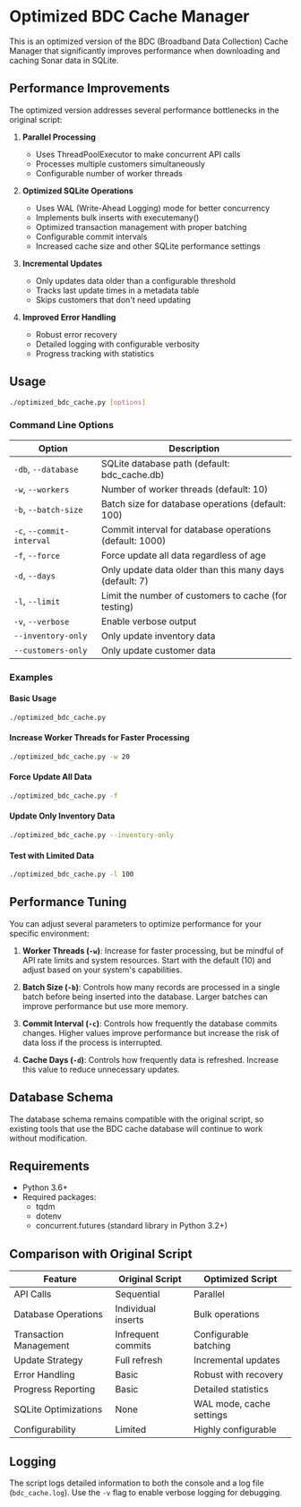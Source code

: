# Optimized BDC Cache Manager

This is an optimized version of the BDC (Broadband Data Collection) Cache Manager that significantly improves performance when downloading and caching Sonar data in SQLite.

## Performance Improvements

The optimized version addresses several performance bottlenecks in the original script:

1. **Parallel Processing**
   - Uses ThreadPoolExecutor to make concurrent API calls
   - Processes multiple customers simultaneously
   - Configurable number of worker threads

2. **Optimized SQLite Operations**
   - Uses WAL (Write-Ahead Logging) mode for better concurrency
   - Implements bulk inserts with executemany()
   - Optimized transaction management with proper batching
   - Configurable commit intervals
   - Increased cache size and other SQLite performance settings

3. **Incremental Updates**
   - Only updates data older than a configurable threshold
   - Tracks last update times in a metadata table
   - Skips customers that don't need updating

4. **Improved Error Handling**
   - Robust error recovery
   - Detailed logging with configurable verbosity
   - Progress tracking with statistics

## Usage

```bash
./optimized_bdc_cache.py [options]
```

### Command Line Options

| Option | Description |
|--------|-------------|
| `-db`, `--database` | SQLite database path (default: bdc_cache.db) |
| `-w`, `--workers` | Number of worker threads (default: 10) |
| `-b`, `--batch-size` | Batch size for database operations (default: 100) |
| `-c`, `--commit-interval` | Commit interval for database operations (default: 1000) |
| `-f`, `--force` | Force update all data regardless of age |
| `-d`, `--days` | Only update data older than this many days (default: 7) |
| `-l`, `--limit` | Limit the number of customers to cache (for testing) |
| `-v`, `--verbose` | Enable verbose output |
| `--inventory-only` | Only update inventory data |
| `--customers-only` | Only update customer data |

### Examples

#### Basic Usage

```bash
./optimized_bdc_cache.py
```

#### Increase Worker Threads for Faster Processing

```bash
./optimized_bdc_cache.py -w 20
```

#### Force Update All Data

```bash
./optimized_bdc_cache.py -f
```

#### Update Only Inventory Data

```bash
./optimized_bdc_cache.py --inventory-only
```

#### Test with Limited Data

```bash
./optimized_bdc_cache.py -l 100
```

## Performance Tuning

You can adjust several parameters to optimize performance for your specific environment:

1. **Worker Threads (`-w`)**: Increase for faster processing, but be mindful of API rate limits and system resources. Start with the default (10) and adjust based on your system's capabilities.

2. **Batch Size (`-b`)**: Controls how many records are processed in a single batch before being inserted into the database. Larger batches can improve performance but use more memory.

3. **Commit Interval (`-c`)**: Controls how frequently the database commits changes. Higher values improve performance but increase the risk of data loss if the process is interrupted.

4. **Cache Days (`-d`)**: Controls how frequently data is refreshed. Increase this value to reduce unnecessary updates.

## Database Schema

The database schema remains compatible with the original script, so existing tools that use the BDC cache database will continue to work without modification.

## Requirements

- Python 3.6+
- Required packages:
  - tqdm
  - dotenv
  - concurrent.futures (standard library in Python 3.2+)

## Comparison with Original Script

| Feature | Original Script | Optimized Script |
|---------|----------------|------------------|
| API Calls | Sequential | Parallel |
| Database Operations | Individual inserts | Bulk operations |
| Transaction Management | Infrequent commits | Configurable batching |
| Update Strategy | Full refresh | Incremental updates |
| Error Handling | Basic | Robust with recovery |
| Progress Reporting | Basic | Detailed statistics |
| SQLite Optimizations | None | WAL mode, cache settings |
| Configurability | Limited | Highly configurable |

## Logging

The script logs detailed information to both the console and a log file (`bdc_cache.log`). Use the `-v` flag to enable verbose logging for debugging.
